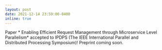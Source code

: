 ```yaml
---
layout: post
date: 2021-12-14 23:59:00-0400
inline: true
---
```


Paper * Enabling Efficient Request Management through Microservice Level Parallelism* accepted to IPDPS (The IEEE International Parallel and Distributed Processing Symposium)! Preprint coming soon.
